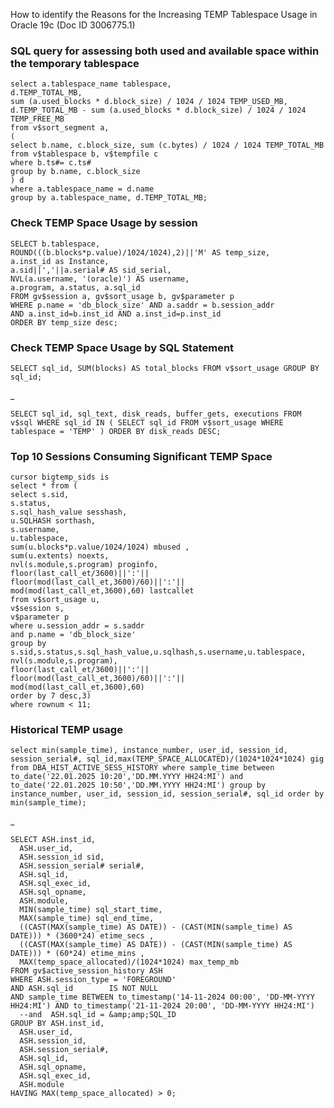 How to identify the Reasons for the Increasing TEMP Tablespace Usage in Oracle 19c (Doc ID 3006775.1)

### SQL query for assessing both used and available space within the temporary tablespace  

    select a.tablespace_name tablespace,
    d.TEMP_TOTAL_MB,
    sum (a.used_blocks * d.block_size) / 1024 / 1024 TEMP_USED_MB,
    d.TEMP_TOTAL_MB - sum (a.used_blocks * d.block_size) / 1024 / 1024 TEMP_FREE_MB
    from v$sort_segment a,
    (
    select b.name, c.block_size, sum (c.bytes) / 1024 / 1024 TEMP_TOTAL_MB
    from v$tablespace b, v$tempfile c
    where b.ts#= c.ts#
    group by b.name, c.block_size
    ) d
    where a.tablespace_name = d.name
    group by a.tablespace_name, d.TEMP_TOTAL_MB;

### Check TEMP Space Usage by session

    SELECT b.tablespace,
    ROUND(((b.blocks*p.value)/1024/1024),2)||'M' AS temp_size,
    a.inst_id as Instance,
    a.sid||','||a.serial# AS sid_serial,
    NVL(a.username, '(oracle)') AS username,
    a.program, a.status, a.sql_id
    FROM gv$session a, gv$sort_usage b, gv$parameter p
    WHERE p.name = 'db_block_size' AND a.saddr = b.session_addr
    AND a.inst_id=b.inst_id AND a.inst_id=p.inst_id
    ORDER BY temp_size desc;


### Check TEMP Space Usage by SQL Statement

    SELECT sql_id, SUM(blocks) AS total_blocks FROM v$sort_usage GROUP BY sql_id;  

_

    SELECT sql_id, sql_text, disk_reads, buffer_gets, executions FROM v$sql WHERE sql_id IN ( SELECT sql_id FROM v$sort_usage WHERE tablespace = 'TEMP' ) ORDER BY disk_reads DESC;  


### Top 10 Sessions Consuming Significant TEMP Space

    cursor bigtemp_sids is  
    select * from (  
    select s.sid,  
    s.status,  
    s.sql_hash_value sesshash,  
    u.SQLHASH sorthash,  
    s.username,  
    u.tablespace,  
    sum(u.blocks*p.value/1024/1024) mbused ,  
    sum(u.extents) noexts,  
    nvl(s.module,s.program) proginfo,  
    floor(last_call_et/3600)||':'||  
    floor(mod(last_call_et,3600)/60)||':'||  
    mod(mod(last_call_et,3600),60) lastcallet  
    from v$sort_usage u,  
    v$session s,  
    v$parameter p  
    where u.session_addr = s.saddr  
    and p.name = 'db_block_size'  
    group by s.sid,s.status,s.sql_hash_value,u.sqlhash,s.username,u.tablespace,  
    nvl(s.module,s.program),  
    floor(last_call_et/3600)||':'||  
    floor(mod(last_call_et,3600)/60)||':'||  
    mod(mod(last_call_et,3600),60)  
    order by 7 desc,3)  
    where rownum < 11;  


### Historical TEMP usage  

    select min(sample_time), instance_number, user_id, session_id, session_serial#, sql_id,max(TEMP_SPACE_ALLOCATED)/(1024*1024*1024) gig from DBA_HIST_ACTIVE_SESS_HISTORY where sample_time between to_date('22.01.2025 10:20','DD.MM.YYYY HH24:MI') and to_date('22.01.2025 10:50','DD.MM.YYYY HH24:MI') group by instance_number, user_id, session_id, session_serial#, sql_id order by min(sample_time);  

_

    SELECT ASH.inst_id,  
      ASH.user_id,  
      ASH.session_id sid,  
      ASH.session_serial# serial#,  
      ASH.sql_id,  
      ASH.sql_exec_id,  
      ASH.sql_opname,  
      ASH.module,  
      MIN(sample_time) sql_start_time,  
      MAX(sample_time) sql_end_time,  
      ((CAST(MAX(sample_time) AS DATE)) - (CAST(MIN(sample_time) AS DATE))) * (3600*24) etime_secs ,  
      ((CAST(MAX(sample_time) AS DATE)) - (CAST(MIN(sample_time) AS DATE))) * (60*24) etime_mins ,  
      MAX(temp_space_allocated)/(1024*1024) max_temp_mb  
    FROM gv$active_session_history ASH  
    WHERE ASH.session_type = 'FOREGROUND'  
    AND ASH.sql_id        IS NOT NULL  
    AND sample_time BETWEEN to_timestamp('14-11-2024 00:00', 'DD-MM-YYYY HH24:MI') AND to_timestamp('21-11-2024 20:00', 'DD-MM-YYYY HH24:MI')  
      --and  ASH.sql_id = &amp;amp;SQL_ID  
    GROUP BY ASH.inst_id,  
      ASH.user_id,  
      ASH.session_id,  
      ASH.session_serial#,  
      ASH.sql_id,  
      ASH.sql_opname,  
      ASH.sql_exec_id,  
      ASH.module  
    HAVING MAX(temp_space_allocated) > 0;  

